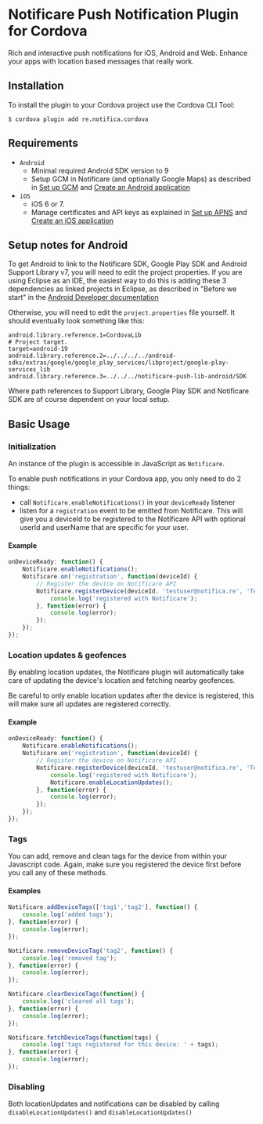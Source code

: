 Notificare Push Notification Plugin for Cordova
====================================

Rich and interactive push notifications for iOS, Android and Web. Enhance your apps with location based messages that really work.

Installation
------------

To install the plugin to your Cordova project use the Cordova CLI Tool:
	
	$ cordova plugin add re.notifica.cordova

Requirements
------------

* `Android`
	* Minimal required Android SDK version to 9
	* Setup GCM in Notificare (and optionally Google Maps) as described in [Set up GCM](https://notificare.atlassian.net/wiki/display/notificare/1.+Set+up+GCM) and [Create an Android application](https://notificare.atlassian.net/wiki/display/notificare/2.+Create+an+Android+application)
* `iOS`
	* iOS 6 or 7. 
	* Manage certificates and API keys as explained in [Set up APNS](https://notificare.atlassian.net/wiki/display/notificare/1.+Set+up+APNS) and [Create an iOS application](https://notificare.atlassian.net/wiki/display/notificare/2.+Create+an+iOS+Application)

Setup notes for Android
-----------------------

To get Android to link to the Notificare SDK, Google Play SDK and Android Support Library v7, you will need to edit the project properties.
If you are using Eclipse as an IDE, the easiest way to do this is adding these 3 dependencies as linked projects in Eclipse, as described in "Before we start" in the [Android Developer documentation](https://notificare.atlassian.net/wiki/display/notificare/3.+Implementing+the+Android+library) 

Otherwise, you will need to edit the `project.properties` file yourself. It should eventually look something like this:

```
android.library.reference.1=CordovaLib
# Project target.
target=android-19
android.library.reference.2=../../../../android-sdks/extras/google/google_play_services/libproject/google-play-services_lib
android.library.reference.3=../../../notificare-push-lib-android/SDK
```

Where path references to Support Library, Google Play SDK and Notificare SDK are of course dependent on your local setup.


Basic Usage
-----------

### Initialization

An instance of the plugin is accessible in JavaScript as `Notificare`.

To enable push notifications in your Cordova app, you only need to do 2 things:

* call `Notificare.enableNotifications()` in your `deviceReady` listener
* listen for a `registration` event to be emitted from Notificare. This will give you a deviceId to be registered to the Notificare API with optional userId and userName that are specific for your user. 

#### Example

```javascript
onDeviceReady: function() {
	Notificare.enableNotifications();
	Notificare.on('registration', function(deviceId) {
		// Register the device on Notificare API
		Notificare.registerDevice(deviceId, 'testuser@notifica.re', 'Test User', function() {
			console.log('registered with Notificare');
		}, function(error) {
			console.log(error);
		});
	});
});
```

### Location updates & geofences

By enabling location updates, the Notificare plugin will automatically take care of updating the device's location and fetching nearby geofences.

Be careful to only enable location updates after the device is registered, this will make sure all updates are registered correctly.

#### Example

```javascript
onDeviceReady: function() {
	Notificare.enableNotifications();
	Notificare.on('registration', function(deviceId) {
		// Register the device on Notificare API
		Notificare.registerDevice(deviceId, 'testuser@notifica.re', 'Test User', function() {
			console.log('registered with Notificare');
			Notificare.enableLocationUpdates();
		}, function(error) {
			console.log(error);
		});
	});
});
```

### Tags

You can add, remove and clean tags for the device from within your Javascript code. Again, make sure you registered the device first before you call any of these methods.

#### Examples

```javascript
Notificare.addDeviceTags(['tag1','tag2'], function() {
	console.log('added tags');
}, function(error) {
	console.log(error);
});
```

```javascript
Notificare.removeDeviceTag('tag2', function() {
	console.log('removed tag');
}, function(error) {
	console.log(error);
});
```

```javascript
Notificare.clearDeviceTags(function() {
	console.log('cleared all tags');
}, function(error) {
	console.log(error);
});
```

```javascript
Notificare.fetchDeviceTags(function(tags) {
	console.log('tags registered for this device: ' + tags);
}, function(error) {
	console.log(error);
});
```

### Disabling

Both locationUpdates and notifications can be disabled by calling `disableLocationUpdates()` and `disableLocationUpdates()`
